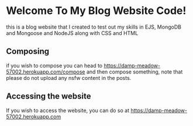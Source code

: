 # Welcome To My Blog Website Code!
this is a blog website that I created to test out my skills in EJS, MongoDB and Mongoose and NodeJS along with CSS and HTML

## Composing

if you wish to compose you can head to https://damp-meadow-57002.herokuapp.com/compose and then compose something, note that please do not upload any nsfw content in the 
posts.

## Accessing the website
If you wish to access the website, you can do so at https://damp-meadow-57002.herokuapp.com
